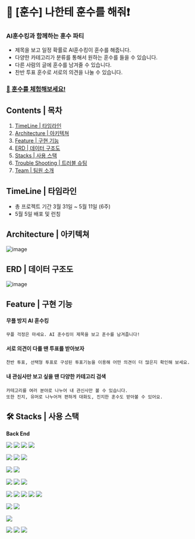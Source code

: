 
# 🔔 [훈수] 나한테 훈수를 해줘❗

###  AI훈수킹과 함께하는 훈수 파티


- 제목을 보고 일정 확률로 AI훈수킹이 훈수를 해줍니다.
- 다양한 카테고리가 분류를 통해서 원하는 훈수를 들을 수 있습니다.
- 다른 사람의 글에 훈수를 남겨줄 수 있습니다.
- 찬반 투표 훈수로 서로의 의견을 나눌 수 있습니다.

### [📌 훈수를 체험해보세요!](https://hoonsoo.net/)  

## Contents | 목차
1. [TimeLine | 타임라인](#-timeline-|-타임라인)
2. [Architecture | 아키텍쳐](#-architecture-|-아키텍쳐)
3. [Feature | 구현 기능](#-feature-|-구현-기능)
4. [ERD | 데이터 구조도](#-erd-|-데이터-구조도)
5. [Stacks | 사용 스택](#-stacks-|-사용-스택)
6. [Trouble Shooting | 트러블 슈팅](#-trouble-shooting-|-트러블-슈팅)
8. [Team | 팀원 소개](#-who-made-it-|-팀원-소개)

## TimeLine | 타임라인
- 총 프로젝트 기간 3월 31일 ~ 5월 11일 (6주)
- 5월 5일 배포 및 런칭

## Architecture | 아키텍쳐

![image](https://github.com/project-group8/newJeans/assets/124944568/0f4594fb-0540-4268-ac0e-ec099b9d8b43)


## ERD | 데이터 구조도
![image](https://github.com/project-group8/newJeans/assets/124944568/41b4c883-d66c-4feb-943e-af435d5979aa)

## Feature | 구현 기능

#### 무플 방지 AI 훈수킹
  ```
  무플 걱정은 마세요. AI 훈수킹이 제목을 보고 훈수를 남겨줍니다!
  ```
#### 서로 의견이 다를 땐 투표를 받아보자
  ```
  찬반 투표, 선택형 투표로 구성된 투표기능을 이용해 어떤 의견이 더 많은지 확인해 보세요.
  ```
#### 내 관심사만 보고 싶을 땐 다양한 카테고리 검색
  ```
  카테고리를 여러 분야로 나누어 내 관신사만 볼 수 있습니다.
  또한 진지, 유머로 나누어져 편하게 대화도, 진지한 훈수도 받아볼 수 있어요.
  ```

## 🛠️ Stacks | 사용 스택

**Back End**

<img src="https://img.shields.io/badge/TYPESCRIPT-3178C6?style=for-the-badge&logo=Typescript&logoColor=black"> <img src="https://img.shields.io/badge/nestjs-E0234E?style=for-the-badge&logo=nestjs&logoColor=white"> <img src="https://img.shields.io/badge/NODE.JS-339933?style=for-the-badge&logo=NODE.JS&logoColor=black"> <img src="https://img.shields.io/badge/EXPRESS-000000?style=for-the-badge&logo=Express&logoColor=white">

<img src="https://img.shields.io/badge/redis-DC382D?style=for-the-badge&logo=redis&logoColor=white"> <img src="https://img.shields.io/badge/MYSQL-4479A1?style=for-the-badge&logo=MYSQL&logoColor=white"> <img src="https://img.shields.io/badge/SEQUELIZE-52B0E7?style=for-the-badge&logo=SEQUELIZE&logoColor=white"> 

<img src="https://img.shields.io/badge/AMAZON S3-569A31?style=for-the-badge&logo=AMAZON S3&logoColor=white"> <img src="https://img.shields.io/badge/AMAZON EC2-ff9900?style=for-the-badge&logo=AMAZON EC2&logoColor=white">

<img src="https://img.shields.io/badge/jenkins-D24939?style=for-the-badge&logo=jenkins&logoColor=white"> <img src="https://img.shields.io/badge/githubactions-2088FF?style=for-the-badge&logo=githubactions&logoColor=white"> <img src="https://img.shields.io/badge/docker-2496ED?style=for-the-badge&logo=docker&logoColor=white">

<img src="https://img.shields.io/badge/openai-412991?style=for-the-badge&logo=openai&logoColor=white"> <img src="https://img.shields.io/badge/MULTER-F46519?style=for-the-badge&logo=MULTER&logoColor=white"> <img src="https://img.shields.io/badge/AXIOS-5A29E4?style=for-the-badge&logo=AXIOS&logoColor=white"> <img src="https://img.shields.io/badge/PM2-2B037A?style=for-the-badge&logo=PM2&logoColor=white"> <img src="https://img.shields.io/badge/NGINX-009639?style=for-the-badge&logo=NGINX&logoColor=white">

<img src="https://img.shields.io/badge/jest-C21325?style=for-the-badge&logo=jest&logoColor=white"> <img src="https://img.shields.io/badge/amazoncloudwatch-FF4F8B?style=for-the-badge&logo=amazoncloudwatch&logoColor=white">

<img src="https://img.shields.io/badge/JWT-000000?style=for-the-badge&logo=JSON Web Tokens&logoColor=white"> 

<img src="https://img.shields.io/badge/slack-4A154B?style=for-the-badge&logo=slack&logoColor=white"> <img src="https://img.shields.io/badge/Github-181717?style=for-the-badge&logo=GITHUB&logoColor=white"> <img src="https://img.shields.io/badge/VISUAL STUDIO CODE-007ACC?style=for-the-badge&logo=VISUAL STUDIO CODE&logoColor=white">















<br/>





